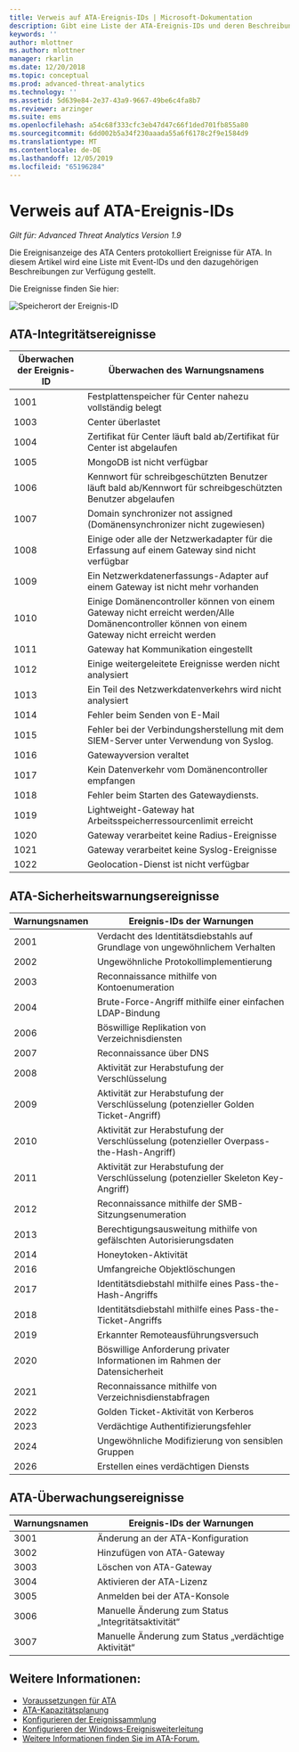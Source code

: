 ```yaml
---
title: Verweis auf ATA-Ereignis-IDs | Microsoft-Dokumentation
description: Gibt eine Liste der ATA-Ereignis-IDs und deren Beschreibungen zurück.
keywords: ''
author: mlottner
ms.author: mlottner
manager: rkarlin
ms.date: 12/20/2018
ms.topic: conceptual
ms.prod: advanced-threat-analytics
ms.technology: ''
ms.assetid: 5d639e84-2e37-43a9-9667-49be6c4fa8b7
ms.reviewer: arzinger
ms.suite: ems
ms.openlocfilehash: a54c68f333cfc3eb47d47c66f1ded701fb855a80
ms.sourcegitcommit: 6dd002b5a34f230aaada55a6f6178c2f9e1584d9
ms.translationtype: MT
ms.contentlocale: de-DE
ms.lasthandoff: 12/05/2019
ms.locfileid: "65196284"
---
```

# <a name="ata-event-id-reference"></a>Verweis auf ATA-Ereignis-IDs


*Gilt für: Advanced Threat Analytics Version 1.9*

Die Ereignisanzeige des ATA Centers protokolliert Ereignisse für ATA. In diesem Artikel wird eine Liste mit Event-IDs und den dazugehörigen Beschreibungen zur Verfügung gestellt.

Die Ereignisse finden Sie hier:

![Speicherort der Ereignis-ID](./media/event-id-location.png)

## <a name="ata-health-events"></a>ATA-Integritätsereignisse

|Überwachen der Ereignis-ID| Überwachen des Warnungsnamens|
|---------|---------------|
|1001|Festplattenspeicher für Center nahezu vollständig belegt|
|1003|Center überlastet|
|1004|Zertifikat für Center läuft bald ab/Zertifikat für Center ist abgelaufen|
|1005|MongoDB ist nicht verfügbar|
|1006|Kennwort für schreibgeschützten Benutzer läuft bald ab/Kennwort für schreibgeschützten Benutzer abgelaufen|
|1007|Domain synchronizer not assigned (Domänensynchronizer nicht zugewiesen)|
|1008|Einige oder alle der Netzwerkadapter für die Erfassung auf einem Gateway sind nicht verfügbar|
|1009|Ein Netzwerkdatenerfassungs-Adapter auf einem Gateway ist nicht mehr vorhanden|
|1010|Einige Domänencontroller können von einem Gateway nicht erreicht werden/Alle Domänencontroller können von einem Gateway nicht erreicht werden|
|1011|Gateway hat Kommunikation eingestellt|
|1012|Einige weitergeleitete Ereignisse werden nicht analysiert|
|1013|Ein Teil des Netzwerkdatenverkehrs wird nicht analysiert|
|1014|Fehler beim Senden von E-Mail|
|1015|Fehler bei der Verbindungsherstellung mit dem SIEM-Server unter Verwendung von Syslog.|
|1016|Gatewayversion veraltet|
|1017|Kein Datenverkehr vom Domänencontroller empfangen|
|1018|Fehler beim Starten des Gatewaydiensts.|
|1019|Lightweight-Gateway hat Arbeitsspeicherressourcenlimit erreicht|
|1020|Gateway verarbeitet keine Radius-Ereignisse|
|1021|Gateway verarbeitet keine Syslog-Ereignisse|
|1022|Geolocation-Dienst ist nicht verfügbar|
 
## <a name="ata-security-alert-events"></a>ATA-Sicherheitswarnungsereignisse

|Warnungsnamen|Ereignis-IDs der Warnungen|
|---------|---------------|
|2001|Verdacht des Identitätsdiebstahls auf Grundlage von ungewöhnlichem Verhalten|
|2002|Ungewöhnliche Protokollimplementierung|
|2003|Reconnaissance mithilfe von Kontoenumeration|
|2004|Brute-Force-Angriff mithilfe einer einfachen LDAP-Bindung|
|2006|Böswillige Replikation von Verzeichnisdiensten|
|2007|Reconnaissance über DNS|
|2008|Aktivität zur Herabstufung der Verschlüsselung|
|2009|Aktivität zur Herabstufung der Verschlüsselung (potenzieller Golden Ticket-Angriff)|
|2010|Aktivität zur Herabstufung der Verschlüsselung (potenzieller Overpass-the-Hash-Angriff)|
|2011|Aktivität zur Herabstufung der Verschlüsselung (potenzieller Skeleton Key-Angriff)|
|2012|Reconnaissance mithilfe der SMB-Sitzungsenumeration|
|2013|Berechtigungsausweitung mithilfe von gefälschten Autorisierungsdaten|
|2014|Honeytoken-Aktivität|
|2016|Umfangreiche Objektlöschungen|
|2017|Identitätsdiebstahl mithilfe eines Pass-the-Hash-Angriffs|
|2018|Identitätsdiebstahl mithilfe eines Pass-the-Ticket-Angriffs|
|2019|Erkannter Remoteausführungsversuch|
|2020|Böswillige Anforderung privater Informationen im Rahmen der Datensicherheit|
|2021|Reconnaissance mithilfe von Verzeichnisdienstabfragen|
|2022|Golden Ticket-Aktivität von Kerberos|
|2023|Verdächtige Authentifizierungsfehler|
|2024|Ungewöhnliche Modifizierung von sensiblen Gruppen|
|2026|Erstellen eines verdächtigen Diensts|

## <a name="ata-auditing-events"></a>ATA-Überwachungsereignisse

|Warnungsnamen|Ereignis-IDs der Warnungen|
|---------|---------------|
|3001|Änderung an der ATA-Konfiguration|
|3002|Hinzufügen von ATA-Gateway|
|3003|Löschen von ATA-Gateway|
|3004|Aktivieren der ATA-Lizenz|
|3005|Anmelden bei der ATA-Konsole|
|3006|Manuelle Änderung zum Status „Integritätsaktivität“|
|3007|Manuelle Änderung zum Status „verdächtige Aktivität“|

## <a name="see-also"></a>Weitere Informationen:
- [Voraussetzungen für ATA](ata-prerequisites.md)
- [ATA-Kapazitätsplanung](ata-capacity-planning.md)
- [Konfigurieren der Ereignissammlung](configure-event-collection.md)
- [Konfigurieren der Windows-Ereignisweiterleitung](configure-event-collection.md)
- [Weitere Informationen finden Sie im ATA-Forum.](https://social.technet.microsoft.com/Forums/security/home?forum=mata)
